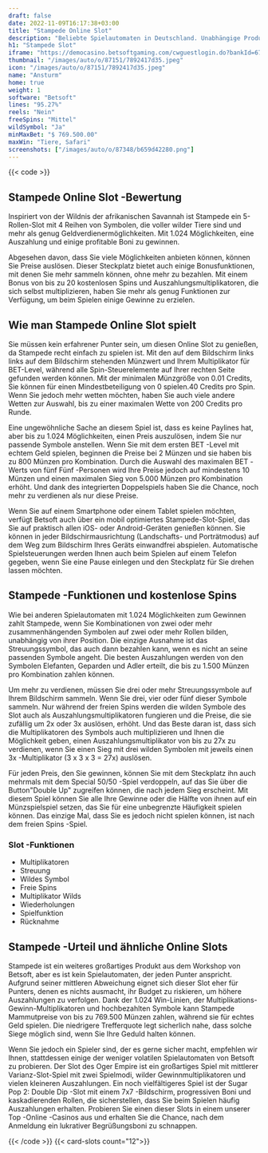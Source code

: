 ```yaml
---
draft: false
date: 2022-11-09T16:17:38+03:00
title: "Stampede Online Slot"
description: "Beliebte Spielautomaten in Deutschland. Unabhängige Produktbewertungen und exklusive Anmeldeangebote. Jetzt spielen!"
h1: "Stampede Slot"
iframe: "https://democasino.betsoftgaming.com/cwguestlogin.do?bankId=675&CDN=AUTO&gameId=771"
thumbnail: "/images/auto/o/87151/7892417d35.jpeg"
icon: "/images/auto/o/87151/7892417d35.jpeg"
name: "Ansturm"
home: true
weight: 1
software: "Betsoft"
lines: "95.27%"
reels: "Nein"
freeSpins: "Mittel"
wildSymbol: "Ja"
minMaxBet: "$ 769.500.00"
maxWin: "Tiere, Safari"
screenshots: ["/images/auto/o/87348/b659d42280.png"]
---
```


{{< code >}}<h2>Stampede Online Slot -Bewertung</h2><p>Inspiriert von der Wildnis der afrikanischen Savannah ist Stampede ein 5-Rollen-Slot mit 4 Reihen von Symbolen, die voller wilder Tiere sind und mehr als genug Geldverdienermöglichkeiten. Mit 1.024 Möglichkeiten, eine Auszahlung und einige profitable Boni zu gewinnen.</p><p>Abgesehen davon, dass Sie viele Möglichkeiten anbieten können, können Sie Preise auslösen. Dieser Steckplatz bietet auch einige Bonusfunktionen, mit denen Sie mehr sammeln können, ohne mehr zu bezahlen. Mit einem Bonus von bis zu 20 kostenlosen Spins und Auszahlungsmultiplikatoren, die sich selbst multiplizieren, haben Sie mehr als genug Funktionen zur Verfügung, um beim Spielen einige Gewinne zu erzielen.</p><h2>Wie man Stampede Online Slot spielt</h2><p>Sie müssen kein erfahrener Punter sein, um diesen Online Slot zu genießen, da Stampede recht einfach zu spielen ist. Mit den auf dem Bildschirm links links auf dem Bildschirm stehenden Münzwert und Ihrem Multiplikator für BET-Level, während alle Spin-Steuerelemente auf Ihrer rechten Seite gefunden werden können. Mit der minimalen Münzgröße von 0.01 Credits, Sie können für einen Mindestbeteiligung von 0 spielen.40 Credits pro Spin. Wenn Sie jedoch mehr wetten möchten, haben Sie auch viele andere Wetten zur Auswahl, bis zu einer maximalen Wette von 200 Credits pro Runde.</p><p>Eine ungewöhnliche Sache an diesem Spiel ist, dass es keine Paylines hat, aber bis zu 1.024 Möglichkeiten, einen Preis auszulösen, indem Sie nur passende Symbole anstellen. Wenn Sie mit dem ersten BET -Level mit echtem Geld spielen, beginnen die Preise bei 2 Münzen und sie haben bis zu 800 Münzen pro Kombination. Durch die Auswahl des maximalen BET -Werts von fünf Fünf -Personen wird Ihre Preise jedoch auf mindestens 10 Münzen und einen maximalen Sieg von 5.000 Münzen pro Kombination erhöht. Und dank des integrierten Doppelspiels haben Sie die Chance, noch mehr zu verdienen als nur diese Preise.</p><p>Wenn Sie auf einem Smartphone oder einem Tablet spielen möchten, verfügt Betsoft auch über ein mobil optimiertes Stampede-Slot-Spiel, das Sie auf praktisch allen iOS- oder Android-Geräten genießen können. Sie können in jeder Bildschirmausrichtung (Landschafts- und Porträtmodus) auf dem Weg zum Bildschirm Ihres Geräts einwandfrei abspielen. Automatische Spielsteuerungen werden Ihnen auch beim Spielen auf einem Telefon gegeben, wenn Sie eine Pause einlegen und den Steckplatz für Sie drehen lassen möchten.</p><h2>Stampede -Funktionen und kostenlose Spins</h2><p>Wie bei anderen Spielautomaten mit 1.024 Möglichkeiten zum Gewinnen zahlt Stampede, wenn Sie Kombinationen von zwei oder mehr zusammenhängenden Symbolen auf zwei oder mehr Rollen bilden, unabhängig von ihrer Position. Die einzige Ausnahme ist das Streuungssymbol, das auch dann bezahlen kann, wenn es nicht an seine passenden Symbole angeht. Die besten Auszahlungen werden von den Symbolen Elefanten, Geparden und Adler erteilt, die bis zu 1.500 Münzen pro Kombination zahlen können.</p><p>Um mehr zu verdienen, müssen Sie drei oder mehr Streuungssymbole auf Ihrem Bildschirm sammeln. Wenn Sie drei, vier oder fünf dieser Symbole sammeln. Nur während der freien Spins werden die wilden Symbole des Slot auch als Auszahlungsmultiplikatoren fungieren und die Preise, die sie zufällig um 2x oder 3x auslösen, erhöht. Und das Beste daran ist, dass sich die Multiplikatoren des Symbols auch multiplizieren und Ihnen die Möglichkeit geben, einen Auszahlungsmultiplikator von bis zu 27x zu verdienen, wenn Sie einen Sieg mit drei wilden Symbolen mit jeweils einen 3x -Multiplikator (3 x 3 x 3 = 27x) auslösen.</p><p>Für jeden Preis, den Sie gewinnen, können Sie mit dem Steckplatz ihn auch mehrmals mit dem Special 50/50 -Spiel verdoppeln, auf das Sie über die Button"Double Up" zugreifen können, die nach jedem Sieg erscheint. Mit diesem Spiel können Sie alle Ihre Gewinne oder die Hälfte von ihnen auf ein Münzspielspiel setzen, das Sie für eine unbegrenzte Häufigkeit spielen können. Das einzige Mal, dass Sie es jedoch nicht spielen können, ist nach dem freien Spins -Spiel.</p><h3>
Slot -Funktionen</h3><ul>
<li></span>
Multiplikatoren</li>
<li></span>
Streuung</li>
<li></span>
Wildes Symbol</li>
<li></span>
Freie Spins</li>
<li></span>
Multiplikator Wilds</li>
<li></span>
Wiederholungen</li>
<li></span>
Spielfunktion</li>
<li></span>
Rücknahme</li></ul><h2>Stampede -Urteil und ähnliche Online Slots</h2><p>Stampede ist ein weiteres großartiges Produkt aus dem Workshop von Betsoft, aber es ist kein Spielautomaten, der jeden Punter anspricht. Aufgrund seiner mittleren Abweichung eignet sich dieser Slot eher für Punters, denen es nichts ausmacht, ihr Budget zu riskieren, um höhere Auszahlungen zu verfolgen. Dank der 1.024 Win-Linien, der Multiplikations-Gewinn-Multiplikatoren und hochbezahlten Symbole kann Stampede Mammutpreise von bis zu 769.500 Münzen zahlen, während sie für echtes Geld spielen. Die niedrigere Trefferquote legt sicherlich nahe, dass solche Siege möglich sind, wenn Sie Ihre Geduld halten können.</p><p>Wenn Sie jedoch ein Spieler sind, der es gerne sicher macht, empfehlen wir Ihnen, stattdessen einige der weniger volatilen Spielautomaten von Betsoft zu probieren. Der Slot des Oger Empire ist ein großartiges Spiel mit mittlerer Varianz-Slot-Spiel mit zwei Spielmodi, wilder Gewinnmultiplikatoren und vielen kleineren Auszahlungen. Ein noch vielfältigeres Spiel ist der Sugar Pop 2: Double Dip -Slot mit einem 7x7 -Bildschirm, progressiven Boni und kaskadierenden Rollen, die sicherstellen, dass Sie beim Spielen häufig Auszahlungen erhalten. Probieren Sie einen dieser Slots in einem unserer Top -Online -Casinos aus und erhalten Sie die Chance, nach dem Anmeldung ein lukrativer Begrüßungsboni zu schnappen.</p>{{< /code >}}
{{< card-slots count="12">}}